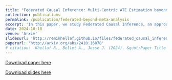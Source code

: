 ```yaml
---
title: "Federated Causal Inference: Multi-Centric ATE Estimation beyond Meta-Analysis"
collection: publications
permalink: /publication/federated-beyond-meta-analysis
excerpt: 'In this paper, we study Federated Causal Inference, an approach to estimate treatment effects from decentralized data across studies, or data centers. We compare three classes of Average Treatment Effect (ATE) estimators derived from the Plug-in G-Formula, ranging from simple meta-analysis to one-shot and multi-shot federated learning, the latter leveraging the full data to learn the outcome model (albeit requiring more communication). Focusing on Randomized Controlled Trials (RCTs), we derive the asymptotic variance of these estimators for linear models. Our results provide practical guidance on selecting the appropriate estimator for various scenarios, including heterogeneity in sample sizes, covariate distributions, treatment assignment schemes, and center effects. We validate these findings with a simulation study.'
date: 2024-10-18
venue: 'Arxiv'
slidesurl: 'http://remikhellaf.github.io/files/federated_causal_inference_khellaf.pdf'
paperurl: 'http://arxiv.org/abs/2410.16870'
# citation: 'Khellaf R., Bellet A., Josse J. (2024). &quot;Paper Title Number 1.&quot; <i>Journal 1</i>. 1(1).'
---
```


[Download paper here](https://arxiv.org/pdf/2410.16870)

[Download slides here](http://remikhellaf.github.io/files/federated_causal_inference_khellaf.pdf)

<!-- Recommended citation: Your Name, You. (2009). "Paper Title Number 1." <i>Journal 1</i>. 1(1). -->

